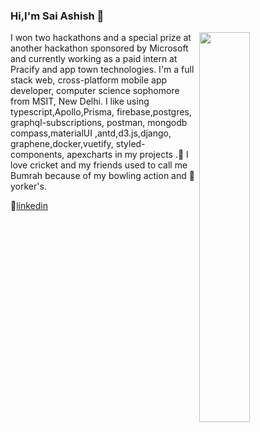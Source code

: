 ### Hi,I'm Sai Ashish 👋


<img  align="right" width="40%"  src="https://github-readme-stats.vercel.app/api?username=saiashish9&&show_icons=true&title_color=ffffff&icon_color=edf1f2&text_color=9098a8&bg_color=282b3e" />


I won two hackathons and a special prize at another hackathon sponsored by Microsoft and currently working as a paid intern at Pracify and app town technologies. I'm a full stack web, cross-platform mobile app developer, computer science sophomore from MSIT, New Delhi. I like using typescript,Apollo,Prisma, firebase,postgres, graphql-subscriptions, postman, mongodb compass,materialUI ,antd,d3.js,django, graphene,docker,vuetify, styled-components, apexcharts in my projects .💖 I love cricket and my friends used to call me Bumrah because of my bowling action and 🏏 yorker's.           


👔[linkedin][linkedin]


[linkedin]: https://www.linkedin.com/in/sai-ashish-237784188/
